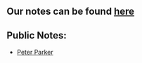 ## Our notes can be found [here](https://github.com/saputhebeast/c-programming/tree/main/Lectures)

## Public Notes:
- [Peter Parker](#)

